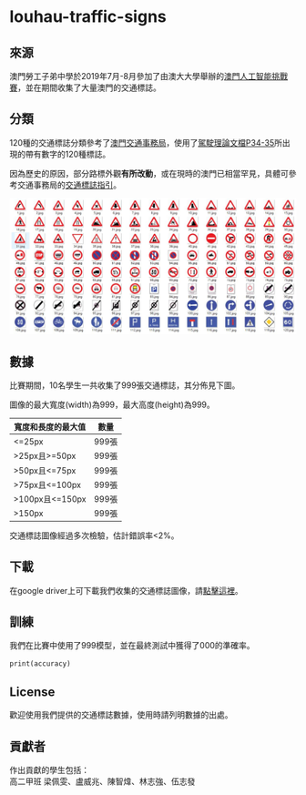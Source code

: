 # louhau-traffic-signs

## 來源
澳門勞工子弟中學於2019年7月-8月參加了由澳大大學舉辦的[澳門人工智能挑戰賽](http://conferences.cis.umac.mo/aichallenge/)，並在期間收集了大量澳門的交通標誌。

## 分類
120種的交通標誌分類參考了[澳門交通事務局](https://www.dsat.gov.mo/dsat/subpage.aspx?a_id=1443513216)，使用了[駕駛理論文檔P34-35](https://www.dsat.gov.mo/pdf/driving_test6/C_Fascicule1_TrafficSigns.pdf)所出現的帶有數字的120種標誌。

因為歷史的原因，部分路標外觀**有所改動**，或在現時的澳門已相當罕見，具體可參考交通事務局的[交通標誌指引](https://www.dsat.gov.mo/pdf/TrafficSignalHandBook_tc.pdf)。

![all traffic signs](./images/all_traffic_signs.jpg "澳門路標")

## 數據
比賽期間，10名學生一共收集了999張交通標誌，其分佈見下圖。

圖像的最大寬度(width)為999，最大高度(height)為999。

|寬度和長度的最大值|數量|
|----------------|----|
|<=25px          |999張|
|>25px且>=50px   |999張|
|>50px且<=75px   |999張|
|>75px且<=100px  |999張|
|>100px且<=150px |999張|
|>150px          |999張|

交通標誌圖像經過多次檢驗，估計錯誤率<2%。

## 下載
在google driver上可下載我們收集的交通標誌圖像，請[點擊這裡](#999)。

## 訓練
我們在比賽中使用了999模型，並在最終測試中獲得了000的準確率。
```
print(accuracy)
```

## License
歡迎使用我們提供的交通標誌數據，使用時請列明數據的出處。

## 貢獻者
作出貢獻的學生包括：  
高二甲班 梁佩雯、盧威兆、陳智煒、林志強、伍志發








